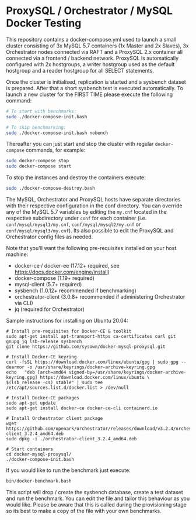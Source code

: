 ProxySQL / Orchestrator / MySQL Docker Testing
==============================================

This repository contains a docker-compose.yml used to launch a small cluster consisting of 3x
MySQL 5.7 containers (1x Master and 2x Slaves), 3x Orchestrator nodes connected via RAFT and 
a ProxySQL 2.x container all connected via a frontend / backend network. ProxySQL is automatically 
configured with 2x hostgroups, a writer hostgroup used as the default hostgroup and a reader 
hostgroup for all SELECT statements.

Once the cluster is initialised, replication is started and a sysbench dataset is prepared. After
that a short sysbench test is executed automatically. To launch a new cluster for the FIRST TIME please
execute the following command:

```bash
# To start with benchmarks:
sudo ./docker-compose-init.bash

# To skip benchmarking:
sudo ./docker-compose-init.bash nobench
```

Thereafter you can just start and stop the cluster with regular `docker-compose` commands, for example:

```bash
sudo docker-compose stop
sudo docker-compose start
```

To stop the instances and destroy the containers execute:

```bash
sudo ./docker-compose-destroy.bash
```

The MySQL, Orchestrator and ProxySQL hosts have separate directories with their respective configuration
in the conf directory. You can override any of the MySQL 5.7 variables by editing the `my.cnf` located
in the respective subdirectory under `conf` for each container (i.e. `conf/mysql/mysql1/my.cnf`,
`conf/mysql/mysql2/my.cnf` or `conf/mysql/mysql3/my.cnf`). Its also possible to edit the ProxySQL and
Orchestrator config files as needed.

Note that you'll want the following pre-requisites installed on your host machine:
- docker-ce / docker-ee (17.12+ required, see https://docs.docker.com/engine/install)
- docker-compose (1.19+ required)
- mysql-client (5.7+ required)
- sysbench (1.0.12+ recommended if benchmarking)
- orchestrator-client (3.0.8+ recommended if administering Orchestrator via CLI)
- jq (required for Orchestrator)

Sample instructions for installing on Ubuntu 20.04:
```
# Install pre-requisites for Docker-CE & toolkit
sudo apt-get install apt-transport-https ca-certificates curl git gnupg jq lsb-release sysbench
git clone https://github.com/sysown/docker-mysql-proxysql.git

# Install Docker-CE keyring
curl -fsSL https://download.docker.com/linux/ubuntu/gpg | sudo gpg --dearmor -o /usr/share/keyrings/docker-archive-keyring.gpg
echo   "deb [arch=amd64 signed-by=/usr/share/keyrings/docker-archive-keyring.gpg] https://download.docker.com/linux/ubuntu \
$(lsb_release -cs) stable" | sudo tee /etc/apt/sources.list.d/docker.list > /dev/null

# Install Docker-CE packages
sudo apt-get update
sudo apt-get install docker-ce docker-ce-cli containerd.io

# Install Orchestrator client package
wget https://github.com/openark/orchestrator/releases/download/v3.2.4/orchestrator-client_3.2.4_amd64.deb
sudo dpkg -i ./orchestrator-client_3.2.4_amd64.deb 

# Start containers
cd docker-mysql-proxysql/
./docker-compose-init.bash 
```

If you would like to run the benchmark just execute:

```bash
bin/docker-benchmark.bash
```

This script will drop / create the sysbench database, create a test dataset and run the benchmark. You can
edit the file and tailor this behaviour as you would like. Please be aware that this is called during the 
provisioning stage so its best to make a copy of the file with your own benchmarks.

